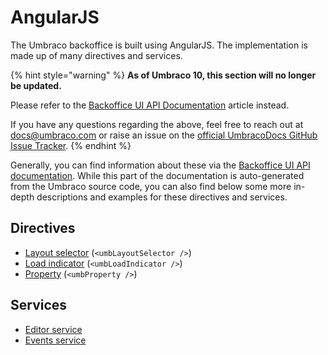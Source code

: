# AngularJS

The Umbraco backoffice is built using AngularJS. The implementation is made up of many directives and services.

{% hint style="warning" %}
**As of Umbraco 10, this section will no longer be updated.**

Please refer to the [Backoffice UI API Documentation](../../extending/backoffice-ui-api-documentation.md) article instead.

If you have any questions regarding the above, feel free to reach out at [docs@umbraco.com](mailto:docs@umbraco.com) or raise an issue on the [official UmbracoDocs GitHub Issue Tracker](https://github.com/umbraco/UmbracoDocs/issues).
{% endhint %}

Generally, you can find information about these via the [Backoffice UI API documentation](https://apidocs.umbraco.com/v11/ui). While this part of the documentation is auto-generated from the Umbraco source code, you can also find below some more in-depth descriptions and examples for these directives and services.

## Directives

-   [Layout selector](directives/umblayoutselector.md) (`<umbLayoutSelector />`)
-   [Load indicator](directives/umbloadindicator.md) (`<umbLoadIndicator />`)
-   [Property](directives/umbproperty.md) (`<umbProperty />`)

## Services

-   [Editor service](services/editorservice.md)
-   [Events service](services/eventsservice/)
